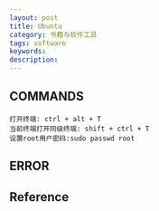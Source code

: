 ```yaml
---
layout: post
title: Ubuntu
category: 书籍与软件工具
tags: software
keywords: 
description: 
---
```


## COMMANDS

```
打开终端: ctrl + alt + T
当前终端打开同级终端: shift + ctrl + T
设置root用户密码:sudo passwd root
```


## ERROR

#### 

## Reference

